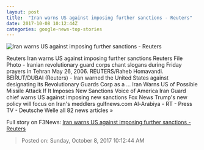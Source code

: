 ```yaml
---
layout: post
title:  "Iran warns US against imposing further sanctions - Reuters"
date: 2017-10-08 10:12:44Z
categories: google-news-top-stories
---
```


![Iran warns US against imposing further sanctions - Reuters](https://s2.reutersmedia.net/resources/r/?m=02&d=20171008&t=2&i=1204607425&w=&fh=545px&fw=&ll=&pl=&sq=&r=LYNXMPED9707G)

Reuters Iran warns US against imposing further sanctions Reuters File Photo - Iranian revolutionary guard corps chant slogans during Friday prayers in Tehran May 26, 2006. REUTERS/Raheb Homavandi. BEIRUT/DUBAI (Reuters) - Iran warned the United States against designating its Revolutionary Guards Corp as a ... Iran Warns US of Possible Missile Attack If It Imposes New Sanctions Voice of America Iran Guard chief warns US against imposing new sanctions Fox News Trump's new policy will focus on Iran's meddlers gulfnews.com Al-Arabiya - RT - Press TV - Deutsche Welle all 82 news articles »


Full story on F3News: [Iran warns US against imposing further sanctions - Reuters](http://www.f3nws.com/n/ARs3UC)

> Posted on: Sunday, October 8, 2017 10:12:44 AM
